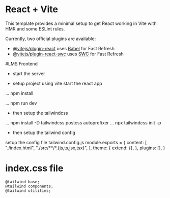 # React + Vite

This template provides a minimal setup to get React working in Vite with HMR and some ESLint rules.

Currently, two official plugins are available:

- [@vitejs/plugin-react](https://github.com/vitejs/vite-plugin-react/blob/main/packages/plugin-react/README.md) uses [Babel](https://babeljs.io/) for Fast Refresh
- [@vitejs/plugin-react-swc](https://github.com/vitejs/vite-plugin-react-swc) uses [SWC](https://swc.rs/) for Fast Refresh






#LMS Frontend

* start the server

* setup project using vite start the react app

... npm install

... npm run dev


* then setup the tailwindcss

... npm install -D tailwindcss postcss autoprefixer
... npx tailwindcss init -p

* then setup the tailwind config

setup the config file
tailwind.config.js
module.exports = {
  content: [
    "./index.html",
    "./src/**/*.{js,ts,jsx,tsx}",
  ],
  theme: {
    extend: {},
  },
  plugins: [],
}


 # index.css file 

    @tailwind base;
    @tailwind components;
    @tailwind utilities;

    